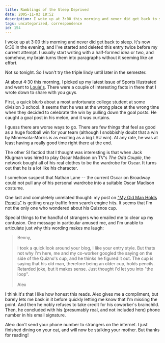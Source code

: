 ```yaml
---
title: Ramblings of the Sleep Deprived
date: 2005-11-03 18:52
description: I woke up at 3:00 this morning and never did get back to sleep.  It's now 8:30 in the evening, and I've started and deleted this entry twice before my current attempt.  I usually start writing with a half-formed idea or two, and somehow, my brain turns them into paragraphs without it seeming like an effort.
tags: uncategorized, correspondence
id: 154
---
```

I woke up at 3:00 this morning and never did get back to sleep.  It's now 8:30 in the evening, and I've started and deleted this entry twice before my current attempt.  I usually start writing with a half-formed idea or two, and somehow, my brain turns them into paragraphs without it seeming like an effort.

Not so tonight.  So I won't try the triple lindy until later in the semester.

At about 4:30 this morning, I picked up my latest issue of Sports Illustrated and went to <a href="http://www.theskinnyonbenny.com/blog2/archives/35.php">Louie's</a>.  There were a couple of interesting facts in there that I wrote down to share with you guys.

First, a quick blurb about a most unfortunate college student at some division 3 school.  It seems that he was at the wrong place at the wrong time when they decided to celebrate the win by pulling down the goal posts.  He caught a goal post in his melon, and it was curtains.

I guess there are worse ways to go.  There are few things that feel as good as a huge football win for your team (although I snobbishly doubt that a win by Minnesota-Morris is as exciting as a big LSU win).  At any rate, he was at least having a really good time right there at the end.

The other SI factiod that I thought was interesting is that when Jack Klugman was hired to play Oscar Madison on TV's _The Odd Couple_, the network bought all of his real clothes to be the wardrobe for Oscar.  It turns out that he is a lot like his character.

I somehow suspect that Nathan Lane -- the current Oscar on Broadway could not pull any of his personal wardrobe into a suitable Oscar Madison costume.

One last and completely unrelated thought:  my post on <a href="http://www.theskinnyonbenny.com/blog2/archives/141">"My Old Man Holds Pencils"</a> is getting crazy traffic from search engine hits.  It seems that I'm not the only one who wondered about his Quiznos cup.  

Special things to the handful of strangers who emailed me to clear up my confusion.  One message in particular amused me, and I'm unable to articulate just why this wording makes me laugh:


<blockquote>Benny,<br />
 <br />
I took a quick look around your blog, I like your entry style.  But thats not why I'm here, me and my co-worker googled the saying on the side of the Quizno's cup, and he thinks he figured it out.  The cup is saying that his old man, therefore being an older cup, holds pencils.  Retarded joke, but it makes sense.  Just thought i'd let you into "the loop".<br />
    <br />
Alex</blockquote>

I think it's that I like how honest this reads.  Alex gives me a compliment, but barely lets me bask in it before quickly letting me know that I'm missing the point.  And then he nobly refuses to take credit for his coworker's brainchild.  Then, he concluded with his (presumably real, and not included here) phone number in his email signature.

Alex: don't send your phone number to strangers on the internet.  I just finished dining on your cat, and will now be stalking your mother.  But thanks for reading!